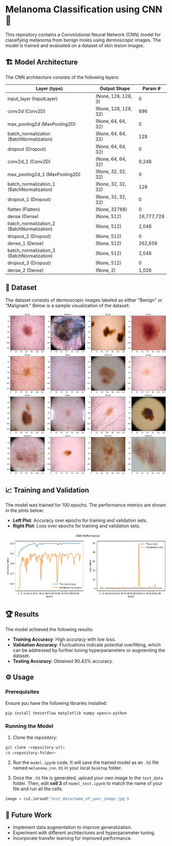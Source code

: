 # Melanoma Classification using CNN 🧬

This repository contains a Convolutional Neural Network (CNN) model for classifying melanoma from benign moles using dermoscopic images. The model is trained and evaluated on a dataset of skin lesion images.

## 🏗️ Model Architecture

The CNN architecture consists of the following layers:

| Layer (type)               | Output Shape       | Param #    |
|----------------------------|--------------------|------------|
| input_layer (InputLayer)   | (None, 128, 128, 3)| 0          |
| conv2d (Conv2D)            | (None, 128, 128, 32)| 896        |
| max_pooling2d (MaxPooling2D)| (None, 64, 64, 32) | 0          |
| batch_normalization (BatchNormalization)| (None, 64, 64, 32)| 128 |
| dropout (Dropout)          | (None, 64, 64, 32) | 0          |
| conv2d_1 (Conv2D)          | (None, 64, 64, 32) | 9,248      |
| max_pooling2d_1 (MaxPooling2D)| (None, 32, 32, 32)| 0          |
| batch_normalization_1 (BatchNormalization)| (None, 32, 32, 32)| 128 |
| dropout_1 (Dropout)        | (None, 32, 32, 32) | 0          |
| flatten (Flatten)          | (None, 32768)      | 0          |
| dense (Dense)              | (None, 512)        | 16,777,728 |
| batch_normalization_2 (BatchNormalization)| (None, 512) | 2,048 |
| dropout_2 (Dropout)        | (None, 512)        | 0          |
| dense_1 (Dense)            | (None, 512)        | 262,656    |
| batch_normalization_3 (BatchNormalization)| (None, 512) | 2,048 |
| dropout_3 (Dropout)        | (None, 512)        | 0          |
| dense_2 (Dense)            | (None, 2)          | 1,026      |

## 📁 Dataset

The dataset consists of dermoscopic images labeled as either "Benign" or "Malignant." Below is a sample visualization of the dataset:

![Dataset Samples](./images/samples.png)

## 📈 Training and Validation

The model was trained for 100 epochs. The performance metrics are shown in the plots below:

- **Left Plot**: Accuracy over epochs for training and validation sets.
- **Right Plot**: Loss over epochs for training and validation sets.

![Training and Validation Performance](./images/plots.png)

## 🏆 Results

The model achieved the following results:

- **Training Accuracy**: High accuracy with low loss.
- **Validation Accuracy**: Fluctuations indicate potential overfitting, which can be addressed by further tuning hyperparameters or augmenting the dataset.
- **Testing Accuracy**: Obtained 90.43% accuracy.
  
## ⚙️ Usage

### Prerequisites

Ensure you have the following libraries installed:

```bash
pip install tensorflow matplotlib numpy opencv-python
```

### Running the Model

1. Clone the repository:

```bash
git clone <repository-url>
cd <repository-folder>
```

2. Run the `model.ipynb` code. It will save the trained model as an `.h5` file named `melanoma_cnn.h5` in your local `Desktop` folder.

3. Once the `.h5` file is generated, upload your own image to the `test_data` folder. Then, edit **cell 3** of `model_test.ipynb` to match the name of your file and run all the cells.

```python
image = cv2.imread('test_data/name_of_your_image.jpg')
```

## 🌟 Future Work

- Implement data augmentation to improve generalization.
- Experiment with different architectures and hyperparameter tuning.
- Incorporate transfer learning for improved performance.
